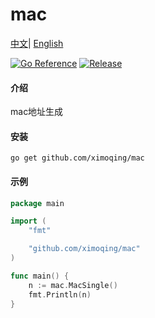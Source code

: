 # mac
[中文](README.md)|
[English](README-en.md)

[![Go Reference](https://pkg.go.dev/badge/github.com/ximoqing/mac.svg)](https://pkg.go.dev/github.com/ximoqing/mac)
[![Release](https://img.shields.io/badge/Release-0.0.1-red)](https://github.com/ximoqing/mac/releases)

#### 介绍
mac地址生成

#### 安装
```
go get github.com/ximoqing/mac
```

#### 示例
```go
package main

import (
	"fmt"

	"github.com/ximoqing/mac"
)

func main() {
	n := mac.MacSingle()
	fmt.Println(n)
}

```


